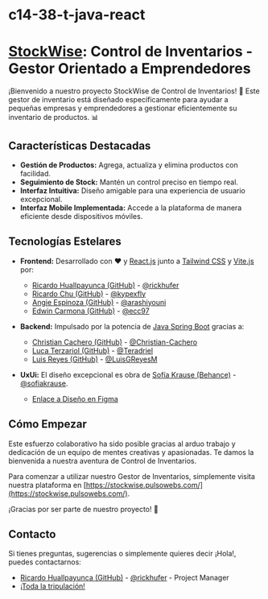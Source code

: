 # c14-38-t-java-react

# [StockWise](https://stockwise.pulsowebs.com/): Control de Inventarios - Gestor Orientado a Emprendedores

¡Bienvenido a nuestro proyecto StockWise de Control de Inventarios! 🚀 Este gestor de inventario está diseñado específicamente para ayudar a pequeñas empresas y emprendedores a gestionar eficientemente su inventario de productos. 📊

## Características Destacadas

- **Gestión de Productos:** Agrega, actualiza y elimina productos con facilidad.
- **Seguimiento de Stock:** Mantén un control preciso en tiempo real.
- **Interfaz Intuitiva:** Diseño amigable para una experiencia de usuario excepcional.
- **Interfaz Mobile Implementada:** Accede a la plataforma de manera eficiente desde dispositivos móviles.

## Tecnologías Estelares

- **Frontend:** Desarrollado con ❤️ y [React.js](https://reactjs.org/) junto a [Tailwind CSS](https://tailwindcss.com/) y [Vite.js](https://vitejs.dev/) por:
  - [Ricardo Huallpayunca (GitHub)](https://github.com/rickhufer) - [@rickhufer](https://github.com/rickhufer)
  - [Ricardo Chu (GitHub)](https://github.com/kypexfly) - [@kypexfly](https://github.com/kypexfly)
  - [Angie Espinoza (GitHub)](https://github.com/arashiyouni) - [@arashiyouni](https://github.com/arashiyouni)
  - [Edwin Carmona (GitHub)](https://github.com/ecc97) - [@ecc97](https://github.com/ecc97)

- **Backend:** Impulsado por la potencia de [Java Spring Boot](https://spring.io/projects/spring-boot) gracias a:
  - [Christian Cachero (GitHub)](https://github.com/Christian-Cachero) - [@Christian-Cachero](https://github.com/Christian-Cachero)
  - [Luca Terzariol (GitHub)](https://github.com/Teradriel) - [@Teradriel](https://github.com/Teradriel)
  - [Luis Reyes (GitHub)](https://github.com/LuisGReyesM) - [@LuisGReyesM](https://github.com/LuisGReyesM)

- **UxUi:** El diseño excepcional es obra de [Sofía Krause (Behance)](https://www.behance.net/sofiakrause) - [@sofiakrause](https://www.behance.net/sofiakrause).
  - [Enlace a Diseño en Figma](https://www.figma.com/file/pLQfa73YuPvjlTsXhSjmSc/Stockwise)

## Cómo Empezar

Este esfuerzo colaborativo ha sido posible gracias al arduo trabajo y dedicación de un equipo de mentes creativas y apasionadas. Te damos la bienvenida a nuestra aventura de Control de Inventarios.

Para comenzar a utilizar nuestro Gestor de Inventarios, simplemente visita nuestra plataforma en [https://stockwise.pulsowebs.com/](https://stockwise.pulsowebs.com/).

¡Gracias por ser parte de nuestro proyecto! 🌟

## Contacto

Si tienes preguntas, sugerencias o simplemente quieres decir ¡Hola!, puedes contactarnos:

- [Ricardo Huallpayunca (GitHub)](https://github.com/rickhufer) - [@rickhufer](https://github.com/rickhufer) - Project Manager
- [¡Toda la tripulación!](#desarrollo)
